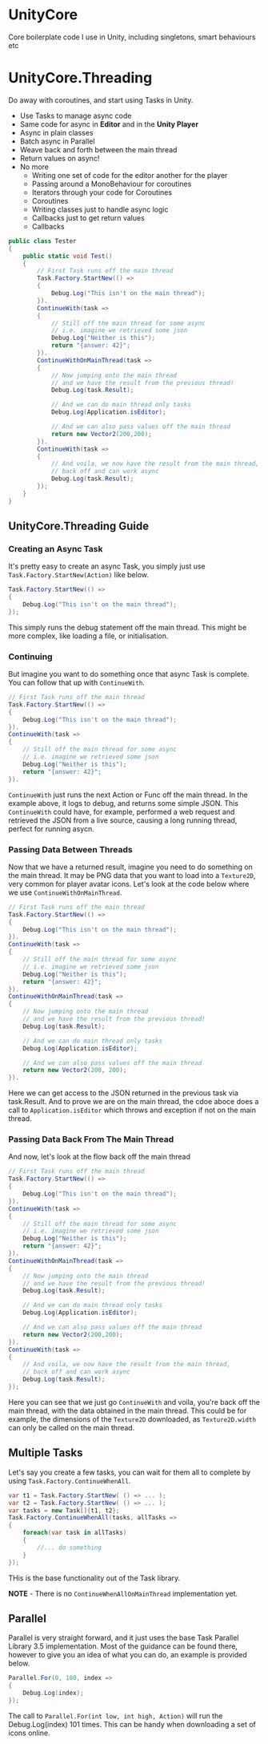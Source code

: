 # UnityCore
Core boilerplate code I use in Unity, including singletons, smart behaviours etc

# UnityCore.Threading
Do away with coroutines, and start using Tasks in Unity.
* Use Tasks to manage async code
* Same code for async in **Editor** and in the **Unity Player**
* Async in plain classes 
* Batch async in Parallel
* Weave back and forth between the main thread 
* Return values on async!
* No more
    * Writing one set of code for the editor another for the player
    * Passing around a MonoBehaviour for coroutines
    * Iterators through your code for Coroutines
    * Coroutines
    * Writing classes just to handle async logic 
    * Callbacks just to get return values
    * Callbacks 

```csharp
public class Tester
{
    public static void Test()
    {
        // First Task runs off the main thread
        Task.Factory.StartNew(() =>
        {
            Debug.Log("This isn't on the main thread");
        }).
        ContinueWith(task =>
        {
            // Still off the main thread for some async
            // i.e. imagine we retrieved some json 
            Debug.Log("Neither is this");
            return "{answer: 42}";
        }).
        ContinueWithOnMainThread(task =>
        {
            // Now jumping onto the main thread 
            // and we have the result from the previous thread!
            Debug.Log(task.Result);

            // And we can do main thread only tasks
            Debug.Log(Application.isEditor);

            // And we can also pass values off the main thread
            return new Vector2(200,200);
        }).
        ContinueWith(task =>
        {
            // And voila, we now have the result from the main thread, 
            // back off and can work async
            Debug.Log(task.Result);
        });
    }
}
```

## UnityCore.Threading Guide
### Creating an Async Task
It's pretty easy to create an async Task, you simply just use `Task.Factory.StartNew(Action)` like below.
```csharp
Task.Factory.StartNew(() =>
{
    Debug.Log("This isn't on the main thread");
});
```
This simply runs the debug statement off the main thread.  This might be more complex, like loading a file, or initialisation.

### Continuing
But imagine you want to do something once that async Task is complete.  You can follow that up with `ContinueWith`.
```csharp
// First Task runs off the main thread
Task.Factory.StartNew(() =>
{
    Debug.Log("This isn't on the main thread");
}).
ContinueWith(task =>
{
    // Still off the main thread for some async
    // i.e. imagine we retrieved some json 
    Debug.Log("Neither is this");
    return "{answer: 42}";
}).
```
`ContinueWith` just runs the next Action or Func<T> off the main thread.  In the example above, it logs to debug, and returns some simple JSON.  This `ContinueWith` could have, for example, performed a web request and retrieved the JSON from a live source, causing a long running thread, perfect for running asycn.
### Passing Data Between Threads
Now that we have a returned result, imagine you need to do something on the main thread.  It may be PNG data that you want to load into a `Texture2D`, very common for player avatar icons.  Let's look at the code below where we use `ContinueWithOnMainThread`.
```csharp
// First Task runs off the main thread
Task.Factory.StartNew(() =>
{
    Debug.Log("This isn't on the main thread");
}).
ContinueWith(task =>
{
    // Still off the main thread for some async
    // i.e. imagine we retrieved some json 
    Debug.Log("Neither is this");
    return "{answer: 42}";
}).
ContinueWithOnMainThread(task =>
{
    // Now jumping onto the main thread 
    // and we have the result from the previous thread!
    Debug.Log(task.Result);

    // And we can do main thread only tasks
    Debug.Log(Application.isEditor);

    // And we can also pass values off the main thread
    return new Vector2(200, 200);
}).
```
Here we can get access to the JSON returned in the previous task via task.Result.  And to prove we are on the main thread, the cdoe aboce does a call to `Application.isEditor` which throws and exception if not on the main thread.
### Passing Data Back From The Main Thread
And now, let's look at the flow back off the main thread

```csharp
// First Task runs off the main thread
Task.Factory.StartNew(() =>
{
    Debug.Log("This isn't on the main thread");
}).
ContinueWith(task =>
{
    // Still off the main thread for some async
    // i.e. imagine we retrieved some json 
    Debug.Log("Neither is this");
    return "{answer: 42}";
}).
ContinueWithOnMainThread(task =>
{
    // Now jumping onto the main thread 
    // and we have the result from the previous thread!
    Debug.Log(task.Result);

    // And we can do main thread only tasks
    Debug.Log(Application.isEditor);

    // And we can also pass values off the main thread
    return new Vector2(200,200);
}).
ContinueWith(task =>
{
    // And voila, we now have the result from the main thread, 
    // back off and can work async
    Debug.Log(task.Result);
});
```
Here you can see that we just go `ContinueWith` and voila, you're back off the main thread, with the data obtained in the main thread.  This could be for example, the dimensions of the `Texture2D` downloaded, as `Texture2D.width` can only be called on the main thread.

## Multiple Tasks
Let's say you create a few tasks, you can wait for them all to complete by using `Task.Factory.ContinueWhenAll`.
```csharp
var t1 = Task.Factory.StartNew( () => ... );
var t2 = Task.Factory.StartNew( () => ... );
var tasks = new Task[]{t1, t2};
Task.Factory.ContinueWhenAll(tasks, allTasks =>
{
    foreach(var task in allTasks)
    {
        //... do something
    }
});
```
THis is the base functionality out of the Task library. 

**NOTE** - There is no `ContinueWhenAllOnMainThread` implementation yet.  
## Parallel
Parallel is very straight forward, and it just uses the base Task Parallel Library 3.5 implementation.  Most of the guidance can be found there, however to give you an idea of what you can do, an example is provided below.

```csharp
Parallel.For(0, 100, index =>
{
    Debug.Log(index);
});
```
The call to `Parallel.For(int low, int high, Action)` will run the Debug.Log(index) 101 times.  This can be handy when downloading a set of icons online.
